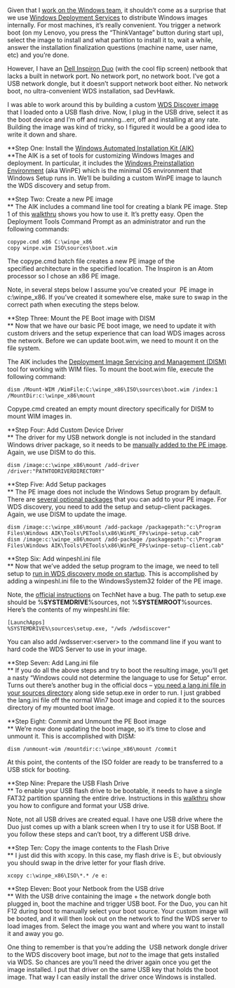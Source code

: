 Given that I [work on the Windows
team](http://devhawk.net/2009/10/26/joining-windows/), it shouldn’t come
as a surprise that we use [Windows Deployment
Services](http://technet.microsoft.com/en-us/library/cc772106(v=WS.10).aspx)
to distribute Windows images internally. For most machines, it’s really
convenient. You trigger a network boot (on my Lenovo, you press the
“ThinkVantage” button during start up), select the image to install and
what partition to install it to, wait a while, answer the installation
finalization questions (machine name, user name, etc) and you’re done.

However, I have an [Dell Inspiron
Duo](http://www.dell.com/us/p/inspiron-duo/pd) (with the cool flip
screen) netbook that lacks a built in network port. No network port, no
network boot. I’ve got a USB network dongle, but it doesn’t support
network boot either. No network boot, no ultra-convenient WDS
installation, sad DevHawk.

I was able to work around this by building a custom [WDS Discover
image](http://technet.microsoft.com/en-us/library/cc730907(WS.10).aspx)
that I loaded onto a USB flash drive. Now, I plug in the USB drive,
select it as the boot device and I’m off and running…err, off and
installing at any rate. Building the image was kind of tricky, so I
figured it would be a good idea to write it down and share.

**Step One: Install the [Windows Automated Installation Kit (AIK)\
](http://technet.microsoft.com/en-us/library/dd349343(v=WS.10).aspx)**The
AIK is a set of tools for customizing Windows Images and deployment. In
particular, it includes the [Windows Preinstallation
Environment](http://technet.microsoft.com/en-us/library/dd744322(v=WS.10).aspx)
(aka WinPE) which is the minimal OS environment that Windows Setup runs
in. We’ll be building a custom WinPE image to launch the WDS discovery
and setup from.

**Step Two: Create a new PE image\
** The AIK includes a command line tool for creating a blank PE image.
Step 1 of this
[walkthru](http://technet.microsoft.com/en-us/library/dd744530(v=WS.10).aspx)
shows you how to use it. It’s pretty easy. Open the Deployment Tools
Command Prompt as an administrator and run the following commands:

```
copype.cmd x86 C:\winpe_x86
copy winpe.wim ISO\sources\boot.wim
```

The copype.cmd batch file creates a new PE image of the
specified architecture in the specified location. The Inspiron is an
Atom processor so I chose an x86 PE image.

Note, in several steps below I assume you’ve created your  PE image in
c:\\winpe\_x86. If you’ve created it somewhere else, make sure to swap
in the correct path when executing the steps below.

**Step Three: Mount the PE Boot image with DISM\
** Now that we have our basic PE boot image, we need to update it with
custom drivers and the setup experience that can load WDS images across
the network. Before we can update boot.wim, we need to mount it on the
file system.

The AIK includes the [Deployment Image Servicing and Management
(DISM)](http://technet.microsoft.com/en-us/library/dd744256(WS.10).aspx)
tool for working with WIM files. To mount the boot.wim file, execute the
following command:

```
dism /Mount-WIM /WimFile:C:\winpe_x86\ISO\sources\boot.wim /index:1 /MountDir:c:\winpe_x86\mount
```

Copype.cmd created an empty mount directory specifically for DISM to
mount WIM images in.

**Step Four: Add Custom Device Driver\
** The driver for my USB network dongle is not included in the standard
Windows driver package, so it needs to be [manually added to the PE
image](http://technet.microsoft.com/en-us/library/dd799289(WS.10).aspx).
Again, we use DISM to do this.

```
dism /image:c:\winpe_x86\mount /add-driver /driver:"PATHTODRIVERDIRECTORY"
```

**Step Five: Add Setup packages\
** The PE image does not include the Windows Setup program by default.
There are [several optional
packages](http://technet.microsoft.com/en-us/library/dd744533(WS.10).aspx)
that you can add to your PE image. For WDS discovery, you need to add
the setup and setup-client packages. Again, we use DISM to update the
image.

```
dism /image:c:\winpe_x86\mount /add-package /packagepath:"c:\Program Files\Windows AIK\Tools\PETools\x86\WinPE_FPs\winpe-setup.cab"
dism /image:c:\winpe_x86\mount /add-package /packagepath:"c:\Program Files\Windows AIK\Tools\PETools\x86\WinPE_FPs\winpe-setup-client.cab"
```

**Step Six: Add winpeshl.ini file\
** Now that we’ve added the setup program to the image, we need to tell
setup to [run in WDS discovery mode on
startup](http://technet.microsoft.com/en-us/library/cc730907(WS.10).aspx#BKMK_custom).
This is accomplished by adding a winpeshl.ini file to the
WindowsSystem32 folder of the PE image.

Note, the [official
instructions](http://technet.microsoft.com/en-us/library/cc730907(WS.10).aspx#BKMK_custom)
on TechNet have a bug. The path to setup.exe should be
%**SYSTEMDRIVE**%sources, not %**SYSTEMROOT**%sources. Here’s the
contents of my winpeshl.ini file:

```
[LaunchApps]
%SYSTEMDRIVE%\sources\setup.exe, "/wds /wdsdiscover"
```

You can also add /wdsserver:\<server\> to the command line if you want
to hard code the WDS Server to use in your image.

**Step Seven: Add Lang.ini file\
** If you do all the above steps and try to boot the resulting image,
you’ll get a nasty “Windows could not determine the language to use for
Setup” error. Turns out there’s another bug in the official docs – [you
need a lang.ini file in your sources
directory](http://www.msfn.org/board/topic/139298-winpe-30-wds-problems/)
along side setup.exe in order to run. I just grabbed the lang.ini file
off the normal Win7 boot image and copied it to the sources directory of
my mounted boot image.

**Step Eight: Commit and Unmount the PE Boot image\
** We’re now done updating the boot image, so it’s time to close and
unmount it. This is accomplished with DISM:

```
dism /unmount-wim /mountdir:c:\winpe_x86\mount /commit
```

At this point, the contents of the ISO folder are ready to be
transferred to a USB stick for booting.

**Step Nine: Prepare the USB Flash Drive\
** To enable your USB flash drive to be bootable, it needs to have a
single FAT32 partition spanning the entire drive. Instructions in this
[walkthru](http://technet.microsoft.com/en-us/library/dd744530(v=WS.10).aspx)
show you how to configure and format your USB drive.

Note, not all USB drives are created equal. I have one USB drive where
the Duo just comes up with a blank screen when I try to use it for USB
Boot. If you follow these steps and can’t boot, try a different USB
drive.

**Step Ten: Copy the image contents to the Flash Drive\
** I just did this with xcopy. In this case, my flash drive is E:, but
obviously you should swap in the drive letter for your flash drive.

```
xcopy c:\winpe_x86\ISO\*.* /e e:
```

**Step Eleven: Boot your Netbook from the USB drive\
** With the USB drive containing the image + the network dongle both
plugged in, boot the machine and trigger USB boot. For the Duo, you can
hit F12 during boot to manually select your boot source. Your custom
image will be booted, and it will then look out on the network to find
the WDS server to load images from. Select the image you want and where
you want to install it and away you go.

One thing to remember is that you’re adding the  USB network dongle
driver to the WDS discovery boot image, but *not* to the image that gets
installed via WDS. So chances are you’ll need the driver again once you
get the image installed. I put that driver on the same USB key that
holds the boot image. That way I can easily install the driver once
Windows is installed.
